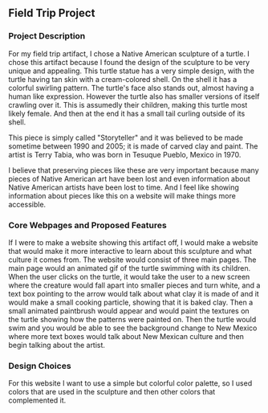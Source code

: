 ## Field Trip Project

### Project Description

For my field trip artifact, I chose a Native American sculpture of a turtle. I chose this artifact because I found the design of the sculpture to be very unique and appealing. This turtle statue has a very simple design, with the turtle having tan skin with a cream-colored shell. On the shell it has a colorful swirling pattern. The turtle's face also stands out, almost having a human like expression. However the turtle also has smaller versions of itself crawling over it. This is assumedly their children, making this turtle most likely female. And then at the end it has a small tail curling outside of its shell. 

This piece is simply called "Storyteller" and it was believed to be made sometime between 1990 and 2005; it is made of carved clay and paint. The artist is Terry Tabia, who was born in Tesuque Pueblo, Mexico in 1970. 

I believe that preserving pieces like these are very important because many pieces of Native American art have been lost and even information about Native American artists have been lost to time. And I feel like showing information about pieces like this on a website will make things more accessible. 

### Core Webpages and Proposed Features

If I were to make a website showing this artifact off, I would make a website that would make it more interactive to learn about this sculpture and what culture it comes from. The website would consist of three main pages. The main page would an animated gif of the turtle swimming with its children. When the user clicks on the turtle, it would take the user to a new screen where the creature would fall apart into smaller pieces and turn white, and a text box pointing to the arrow would talk about what clay it is made of and it would make a small cooking particle, showing that it is baked clay. Then a small animated paintbrush would appear and would paint the textures on the turtle showing how the patterns were painted on. Then the turtle would swim and you would be able to see the background change to New Mexico where more text boxes would talk about New Mexican culture and then begin talking about the artist. 

### Design Choices

For this website I want to use a simple but colorful color palette, so I used colors that are used in the sculpture and then other colors that complemented it. 